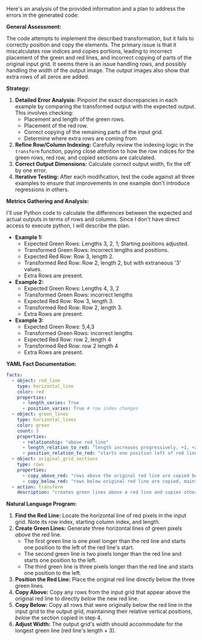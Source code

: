 Here's an analysis of the provided information and a plan to address the errors in the generated code:

**General Assessment:**

The code attempts to implement the described transformation, but it fails to correctly position and copy the elements. The primary issue is that it miscalculates row indices and copies portions, leading to incorrect placement of the green and red lines, and incorrect copying of parts of the original input grid. It seems there is an issue handling rows, and possibly handling the width of the output image. The output images also show that extra rows of all zeros are added.

**Strategy:**

1.  **Detailed Error Analysis:** Pinpoint the exact discrepancies in each example by comparing the transformed output with the expected output. This involves checking:
    *   Placement and length of the green rows.
    *   Placement of the red row.
    *   Correct copying of the remaining parts of the input grid.
    *  Determine where extra rows are coming from
2.  **Refine Row/Column Indexing:** Carefully review the indexing logic in the `transform` function, paying close attention to how the row indices for the green rows, red row, and copied sections are calculated.
3.  **Correct Output Dimensions:** Calculate correct output width, fix the off by one error.
4.  **Iterative Testing:** After each modification, test the code against all three examples to ensure that improvements in one example don't introduce regressions in others.

**Metrics Gathering and Analysis:**

I'll use Python code to calculate the differences between the expected and actual outputs in terms of rows and columns. Since I don't have direct access to execute python, I will describe the plan.

*   **Example 1:**
    *   Expected Green Rows: Lengths 3, 2, 1; Starting positions adjusted.
    *   Transformed Green Rows: Incorrect lengths and positions.
    *   Expected Red Row: Row 3, length 2.
    *   Transformed Red Row: Row 2, length 2, but with extraneous '3' values.
    *  Extra Rows are present.
*   **Example 2:**
    *   Expected Green Rows: Lengths 4, 3, 2
    *   Transformed Green Rows: incorrect lengths
    *   Expected Red Row: Row 3, length 3.
    *   Transformed Red Row: Row 2, length 3.
    *  Extra Rows are present.
*   **Example 3:**
    *   Expected Green Rows: 5,4,3
    *   Transformed Green Rows: incorrect lengths
    *   Expected Red Row: row 2, length 4
    *   Transformed Red Row: row 2 length 4
    *  Extra Rows are present.

**YAML Fact Documentation:**


```yaml
facts:
  - object: red_line
    type: horizontal_line
    color: red
    properties:
      - length_varies: True
      - position_varies: True # row index changes
  - object: green_lines
    type: horizontal_lines
    color: green
    count: 3
    properties:
      - relationship: "above red_line"
      - length_relation_to_red: "length increases progressively, +1, +2, +3"
      - position_relation_to_red: "starts one position left of red line"
  - object: original_grid_sections
    type: rows
    properties:
      - copy_above_red: "rows above the original red line are copied below the new green/red lines"
      - copy_below_red: "rows below original red line are copied, maintaining relative position"
  - action: transform
    description: "creates green lines above a red line and copies other parts of the grid"
```


**Natural Language Program:**

1.  **Find the Red Line:** Locate the horizontal line of red pixels in the input grid. Note its row index, starting column index, and length.
2.  **Create Green Lines:** Generate three horizontal lines of green pixels *above* the red line.
    *   The first green line is one pixel longer than the red line and starts one position to the left of the red line's start.
    *   The second green line is two pixels longer than the red line and starts one position to the left.
    *   The third green line is three pixels longer than the red line and starts one position to the left.
3.  **Position the Red Line:** Place the original red line directly below the three green lines.
4. **Copy Above:** Copy any rows from the input grid that appear above the original red line to directly *below* the new red line.
5.  **Copy Below:** Copy all rows that were originally below the red line in the input grid to the output grid, maintaining their relative vertical positions, *below* the section copied in step 4.
6. **Adjust Width:** The output grid's width should accommodate for the longest green line (red line's length + 3).


